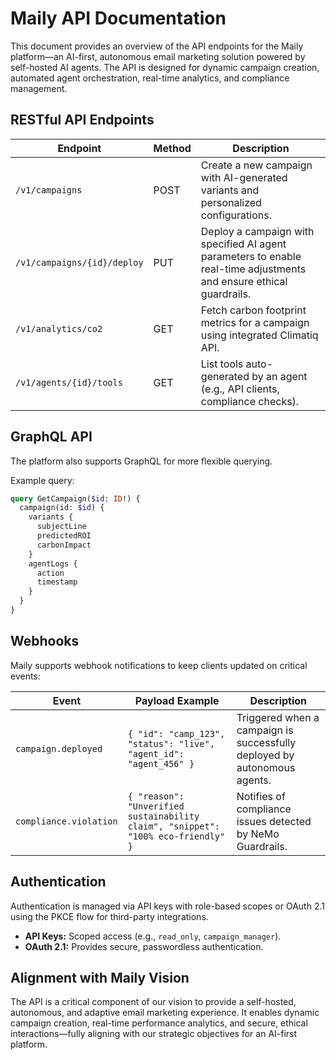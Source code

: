 # Maily API Documentation

This document provides an overview of the API endpoints for the Maily platform—an AI-first, autonomous email marketing solution powered by self-hosted AI agents. The API is designed for dynamic campaign creation, automated agent orchestration, real-time analytics, and compliance management.

## RESTful API Endpoints

| Endpoint                     | Method | Description |
| ---------------------------- | ------ | ----------- |
| `/v1/campaigns`              | POST   | Create a new campaign with AI-generated variants and personalized configurations. |
| `/v1/campaigns/{id}/deploy`   | PUT    | Deploy a campaign with specified AI agent parameters to enable real-time adjustments and ensure ethical guardrails. |
| `/v1/analytics/co2`          | GET    | Fetch carbon footprint metrics for a campaign using integrated Climatiq API. |
| `/v1/agents/{id}/tools`      | GET    | List tools auto-generated by an agent (e.g., API clients, compliance checks). |

## GraphQL API

The platform also supports GraphQL for more flexible querying.

Example query:

```graphql
query GetCampaign($id: ID!) {
  campaign(id: $id) {
    variants {
      subjectLine
      predictedROI
      carbonImpact
    }
    agentLogs {
      action
      timestamp
    }
  }
}
```

## Webhooks

Maily supports webhook notifications to keep clients updated on critical events:

| Event                   | Payload Example                                                                           | Description |
| ----------------------- | ----------------------------------------------------------------------------------------- | ----------- |
| `campaign.deployed`     | `{ "id": "camp_123", "status": "live", "agent_id": "agent_456" }`              | Triggered when a campaign is successfully deployed by autonomous agents. |
| `compliance.violation`  | `{ "reason": "Unverified sustainability claim", "snippet": "100% eco-friendly" }` | Notifies of compliance issues detected by NeMo Guardrails. |

## Authentication

Authentication is managed via API keys with role-based scopes or OAuth 2.1 using the PKCE flow for third-party integrations.

- **API Keys:** Scoped access (e.g., `read_only`, `campaign_manager`).
- **OAuth 2.1:** Provides secure, passwordless authentication.

## Alignment with Maily Vision

The API is a critical component of our vision to provide a self-hosted, autonomous, and adaptive email marketing experience. It enables dynamic campaign creation, real-time performance analytics, and secure, ethical interactions—fully aligning with our strategic objectives for an AI-first platform. 